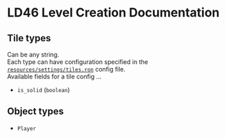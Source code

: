 # LD46 Level Creation Documentation
## Tile types
Can be any string.  
Each type can have configuration specified in the  
[`resources/settings/tiles.ron`] config file.  
Available fields for a tile config ...
- `is_solid` (`boolean`)

## Object types
- `Player`

[`resources/settings/tiles.ron`]: https://github.com/Noah2610/LD46/blob/master/resources/settings/tiles.ron
